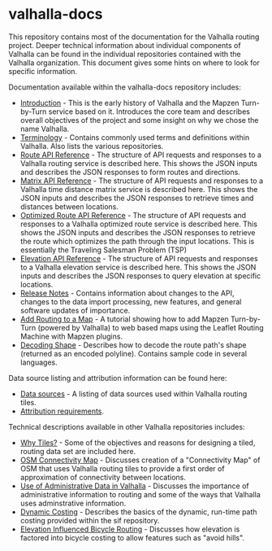 # valhalla-docs
This repository contains most of the documentation for the Valhalla routing project. Deeper technical information about individual components of Valhalla can be found in the individual repositories contained with the Valhalla organization. This document gives some hints on where to look for specific information.

Documentation available within the valhalla-docs repository includes:

- [Introduction](./valhalla-intro.md) - This is the early history of Valhalla and the Mapzen Turn-by-Turn service based on it. Introduces the core team and describes overall objectives of the project and some insight on why we chose the name Valhalla.
- [Terminology](./terminology.md) - Contains commonly used terms and definitions within Valhalla. Also lists the various repositories.
- [Route API Reference](./api-reference.md) - The structure of API requests and responses to a Valhalla routing service is described here. This shows the JSON inputs and describes the JSON responses to form routes and directions.
- [Matrix API Reference](./matrix/api-reference.md) - The structure of API requests and responses to a Valhalla time distance matrix service is described here. This shows the JSON inputs and describes the JSON responses to retrieve times and distances between locations.
- [Optimized Route API Reference](./optimized_route/api-reference.md) - The structure of API requests and responses to a Valhalla optimized route service is described here. This shows the JSON inputs and describes the JSON responses to retrieve the route which optimizes the path through the input locations. This is essentially the Traveling Salesman Problem (TSP)
- [Elevation API Reference](./elevation/elevation-service.md) - The structure of API requests and responses to a Valhalla elevation service is described here. This shows the JSON inputs and describes the JSON responses to query elevation at specific locations.
- [Release Notes](./release-notes.md) - Contains information about changes  to the API, changes to the data import processing, new features, and general software updates of importance.
- [Add Routing to a Map](./add-routing-to-a-map.md) - A tutorial showing how to add Mapzen Turn-by-Turn (powered by Valhalla) to web based maps using the Leaflet Routing Machine with Mapzen plugins.
- [Decoding Shape](./decoding.md) - Describes how to decode the route path's shape (returned as an encoded polyline). Contains sample code in several languages.

Data source listing and attribution information can be found here:

- [Data sources](../../../mjolnir/blob/master/docs/data_sources.md) - A listing of data sources used within Valhalla routing tiles.
- [Attribution requirements](../../../mjolnir/blob/master/docs/attribution.md).

Technical descriptions available in other Valhalla repositories includes:

- [Why Tiles?](../../../mjolnir/blob/master/docs/why_tiles.md) - Some of the objectives and reasons for designing a tiled, routing data set are included here.
- [OSM Connectivity Map](../../../mjolnir/blob/master/docs/connectivity.md) - Discusses creation of a "Connectivity Map" of OSM that uses Valhalla routing tiles to provide a first order of approximation of connectivity between locations.
- [Use of Administrative Data in Valhalla](../../../mjolnir/blob/master/docs/admins.md) - Discusses the importance of administrative information to routing and some of the ways that Valhalla uses adminstrative information.
- [Dynamic Costing](../../../sif/blob/master/docs/dynamic-costing.md) - Describes the basics of the dynamic, run-time path costing provided within the sif repository.
- [Elevation Influenced Bicycle Routing](../../../sif/blob/master/docs/elevation_costing.md) - Discusses how elevation is factored into bicycle costing to allow features such as "avoid hills".
